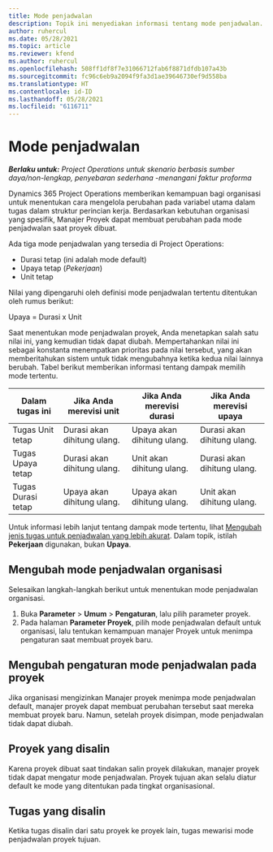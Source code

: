 ```yaml
---
title: Mode penjadwalan
description: Topik ini menyediakan informasi tentang mode penjadwalan.
author: ruhercul
ms.date: 05/28/2021
ms.topic: article
ms.reviewer: kfend
ms.author: ruhercul
ms.openlocfilehash: 508ff1df8f7e31066712fab6f8871dfdb107a43b
ms.sourcegitcommit: fc96c6eb9a2094f9fa3d1ae39646730ef9d558ba
ms.translationtype: HT
ms.contentlocale: id-ID
ms.lasthandoff: 05/28/2021
ms.locfileid: "6116711"
---
```

# <a name="scheduling-modes"></a>Mode penjadwalan

_**Berlaku untuk:** Project Operations untuk skenario berbasis sumber daya/non-lengkap, penyebaran sederhana -menangani faktur proforma_


Dynamics 365 Project Operations memberikan kemampuan bagi organisasi untuk menentukan cara mengelola perubahan pada variabel utama dalam tugas dalam struktur perincian kerja. Berdasarkan kebutuhan organisasi yang spesifik, Manajer Proyek dapat membuat perubahan pada mode penjadwalan saat proyek dibuat.

Ada tiga mode penjadwalan yang tersedia di Project Operations:

  - Durasi tetap (ini adalah mode default)
  - Upaya tetap (*Pekerjaan*)
  - Unit tetap

Nilai yang dipengaruhi oleh definisi mode penjadwalan tertentu ditentukan oleh rumus berikut:

  Upaya = Durasi x Unit

Saat menentukan mode penjadwalan proyek, Anda menetapkan salah satu nilai ini, yang kemudian tidak dapat diubah. Mempertahankan nilai ini sebagai konstanta menempatkan prioritas pada nilai tersebut, yang akan memberitahukan sistem untuk tidak mengubahnya ketika kedua nilai lainnya berubah. Tabel berikut memberikan informasi tentang dampak memilih mode tertentu.

| **Dalam tugas ini**             | **Jika Anda merevisi unit**   | **Jika Anda merevisi durasi** | **Jika Anda merevisi upaya**  |
|----------------------|---------------------------|----------------------------|---------------------------|
| Tugas Unit tetap     | Durasi akan dihitung ulang. | Upaya akan dihitung ulang.    | Durasi akan dihitung ulang. |
| Tugas Upaya tetap    | Durasi akan dihitung ulang. | Unit akan dihitung ulang.    | Durasi akan dihitung ulang. |
| Tugas Durasi tetap  | Upaya akan dihitung ulang.   | Upaya akan dihitung ulang.    | Unit akan dihitung ulang.   |

Untuk informasi lebih lanjut tentang dampak mode tertentu, lihat [Mengubah jenis tugas untuk penjadwalan yang lebih akurat](https://support.microsoft.com/en-us/office/change-the-task-type-for-more-accurate-scheduling-b0b969ad-45bc-4e9e-8967-435587548a72). Dalam topik, istilah **Pekerjaan** digunakan, bukan **Upaya**.

## <a name="change-the-organizations-scheduling-mode"></a>Mengubah mode penjadwalan organisasi

Selesaikan langkah-langkah berikut untuk menentukan mode penjadwalan organisasi.

1. Buka **Parameter** \> **Umum** \> **Pengaturan**, lalu pilih parameter proyek. 
2. Pada halaman **Parameter Proyek**, pilih mode penjadwalan default untuk organisasi, lalu tentukan kemampuan manajer Proyek untuk menimpa pengaturan saat membuat proyek baru.

## <a name="change-the-scheduling-mode-setting-on-a-project"></a>Mengubah pengaturan mode penjadwalan pada proyek

Jika organisasi mengizinkan Manajer proyek menimpa mode penjadwalan default, manajer proyek dapat membuat perubahan tersebut saat mereka membuat proyek baru. Namun, setelah proyek disimpan, mode penjadwalan tidak dapat diubah.

## <a name="copied-projects"></a>Proyek yang disalin

Karena proyek dibuat saat tindakan salin proyek dilakukan, manajer proyek tidak dapat mengatur mode penjadwalan. Proyek tujuan akan selalu diatur default ke mode yang ditentukan pada tingkat organisasional.

## <a name="copied-tasks"></a>Tugas yang disalin

Ketika tugas disalin dari satu proyek ke proyek lain, tugas mewarisi mode penjadwalan proyek tujuan.
